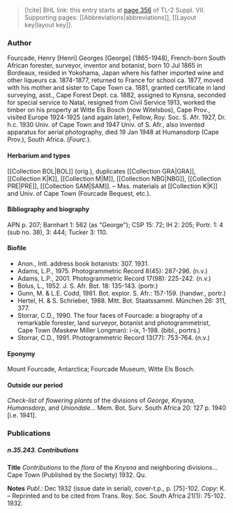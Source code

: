 > [!cite] BHL link: this entry starts at [page 356](https://www.biodiversitylibrary.org/item/103834#page/378/mode/1up) of TL-2 Suppl. VII.
> Supporting pages: [[Abbreviations|abbreviations]], [[Layout key|layout key]].

### Author

Fourcade, Henry \[Henri\] Georges \[George\] (1865-1948), French-born South African forester, surveyor, inventor and botanist, born 10 Jul 1865 in Bordeaux, resided in Yokohama, Japan where his father imported wine and other liqueurs ca. 1874-1877, returned to France for school ca. 1877, moved with his mother and sister to Cape Town ca. 1881, granted certificate in land surveying, asst., Cape Forest Dept. ca. 1882, assigned to Kynsna, seconded for special service to Natal, resigned from Civil Service 1913, worked the timber on his property at Witte Els Bosch (now Witelsbos), Cape Prov., visited Europe 1924-1925 (and again later), Fellow, Roy. Soc. S. Afr. 1927, Dr. h.c. 1930 Univ. of Cape Town and 1947 Univ. of S. Afr., also invented apparatus for aerial photography, died 19 Jan 1948 at Humansdorp (Cape Prov.), South Africa. (*Fourc.*).

#### Herbarium and types

[[Collection BOL|BOL]] (orig.), duplicates [[Collection GRA|GRA]], [[Collection K|K]], [[Collection M|M]], [[Collection NBG|NBG]], [[Collection PRE|PRE]], [[Collection SAM|SAM]]. – Mss. materials at [[Collection K|K]] and Univ. of Cape Town (Fourcade Bequest, etc.).

#### Bibliography and biography

APN p. 207; Barnhart 1: 562 (as "George"); CSP 15: 72; IH 2: 205; Portr. 1: 4 (sub no. 38), 3: 444; Tucker 3: 110.

#### Biofile

- Anon., Intl. address book botanists: 307. 1931.
- Adams, L.P., 1975. Photogrammetric Record 8(45): 287-296. (n.v.)
- Adams, L.P., 2001. Photogrammetric Record 17(98): 225-242. (n.v.)
- Bolus, L., 1952. J. S. Afr. Bot. 18: 135-143. (portr.)
- Gunn, M. & L.E. Codd, 1981. Bot. explor. S. Afr.: 157-159. (handwr., portr.)
- Hertel, H. & S. Schrieber, 1988. Mitt. Bot. Staatssamml. München 26: 311, 377.
- Storrar, C.D., 1990. The four faces of Fourcade: a biography of a remarkable forester, land surveyor, botanist and photogrammetrist, Cape Town (Maskew Miller Longman): i-ix, 1-198. (bibl., portrs.)
- Storrar, C.D., 1991. Photogrammetric Record 13(77): 753-764. (n.v.)

#### Eponymy

Mount Fourcade, Antarctica; Fourcade Museum, Witte Els Bosch.

#### Outside our period

*Check-list* of *flowering plants* of the divisions of *George, Knysna, Humansdorp*, and *Uniondale*... Mem. Bot. Surv. South Africa 20: 127 p. 1940 \[i.e. 1941\].

### Publications

##### n.35.243. Contributions

**Title**
*Contributions* to the *flora* of the *Knysna* and neighboring divisions... Cape Town (Published by the Society) 1932. Qu.

**Notes**
*Publ*.: Dec 1932 (issue date in serial), cover-t.p., p. \[75\]-102. *Copy*: K. – Reprinted and to be cited from Trans. Roy. Soc. South Africa 21(1): 75-102. 1932.

